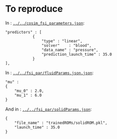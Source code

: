 # To reproduce

In : [`../../cosim_fsi_parameters.json`](../../cosim_fsi_parameters.json):
```
"predictors" : [
            {
                "type" : "linear",
                "solver"    : "blood",
                "data_name" : "pressure",
                "prediction_launch_time" : 35.0
            }
],
```

In : [`../../fsi_par/fluidParams.json.json`](../../fsi_par/fluidParams.json):
```
"mu" :
{
    "mu_0" : 2.0,
    "mu_1" : 6.0
}
```

And in : [`../../fsi_par/solidParams.json`](../../fsi_par/solidParams.json):
```
{
    "file_name" : "trainedROMs/solidROM.pkl",
    "launch_time" : 35.0
}
```
